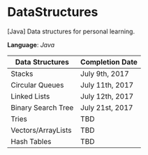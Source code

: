 # DataStructures
[Java] Data structures for personal learning.

__Language__: _Java_

Data Structures   | Completion Date
----------------- | ----------------
Stacks            | July 9th, 2017
Circular Queues   | July 11th, 2017
Linked Lists      | July 12th, 2017
Binary Search Tree| July 21st, 2017
Tries             | TBD
Vectors/ArrayLists| TBD
Hash Tables       | TBD
